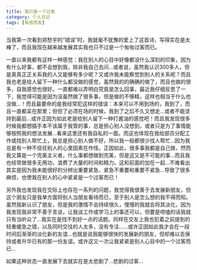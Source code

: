 ```yaml
---
title: 我只是一个过客
category: 个人日记
tags: [有感而发]
---
```


当我第一次看到郑愁宇的“错误”时，我就毫不犹豫的爱上了这首诗，写得实在是太棒了，而且我现在越来越发展其实我也只不过是一个匆匆过客而已。­

一直以来我都有这样一种感觉：我在别人的心目中好像都没什么深刻的印象，因为有什么好事，都不会想到我，除非我自己去问…或者说，虽然我认识300多人，但是真真正正关系我的人又能够有多少呢？又或许我未能察觉到别人的关系呢？而且我也老是给人留下一种什么都没做的感觉，虽然我的的确确的做了，而且也做的很多，自我感觉也很好。一直都难以弄明白究竟是怎么回事，最近我仔细反思了一下，我觉得可能是因为没虽然做了很多事，但是做的不够精，这样也相当于什么也没做…！而且最要命的是我经常犯这样的错误：本来可以不用到场的，我到了，而且一直都呆在那里；但但了必须在场的时候，我到了之后不久又想走…或者不能坚持到最后…或许正因为如此老是给别人留下一种打酱油的感觉吧！而且我发现很多时候我都想插手本不该属于我管的事，总是担心别人没想到，或者只是为了事情能够按照我的想法发展…看来这里还有我自私的一面。而这也体现在我给部员分配工作或找别人帮忙上，我总是担心别人做不好，所以我一般都很少找人帮忙…因为我总是有一种不信任别人的心里因素在作怪。正因如此，很多事我都是自己做，然而我又算是一个完美主义者，什么事都想做到完美，但是这又是不可能的事…而且我也经常做很多无用功，浪费了大量的时间和精力。这和前面的加在一起…不难看出其实是因为我未能很好的分辨出重要紧急、紧急不重要和重要不紧急…导致了很多麻烦，也使我在别人的心中紧紧是一个过客而已！­


另外我也发现我在交际上也存在一系列的问题，我觉得我很善于去发展新朋友，但这个朋友只是我单方面将别人当朋友看待而已，至于别人是怎么想的我不得而知。虽然我新认识了朋友，但是我的激情不会持续很久，慢慢的我就会将其淡化，因为我发现我非常不善于言谈，让我谈工作或学习上的事还可以，但要是唠嗑的话我就只有当听众了…我实在是找不到好一点的话题。同样在交友上我也犯着之前提到的轻重缓急之错，以及同时交往的人太多，没有专注……或许正因如此我才会在一段时间后渐渐的淡化新的友谊…也就是说我能够很快的发展新的朋友，但却难以去保持或者升华已有的那一份友谊。或许这又一次让我紧紧是别人心目中的一个过客而已…­

如果这种状态一直发展下去就实在是太悲剧了…悲剧的过客…­
